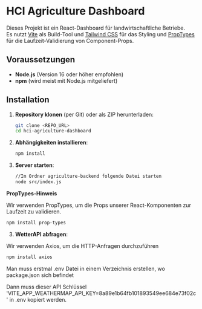 # HCI Agriculture Dashboard

Dieses Projekt ist ein React-Dashboard für landwirtschaftliche Betriebe.  
Es nutzt [Vite](https://vitejs.dev/) als Build-Tool und [Tailwind CSS](https://tailwindcss.com/) für das Styling und [PropTypes](https://www.npmjs.com/package/prop-types) für die Laufzeit-Validierung von Component-Props.

## Voraussetzungen

- **Node.js** (Version 16 oder höher empfohlen)
- **npm** (wird meist mit Node.js mitgeliefert)

## Installation

1. **Repository klonen** (per Git) oder als ZIP herunterladen:
   ```bash
   git clone <REPO_URL>
   cd hci-agriculture-dashboard

2. **Abhängigkeiten installieren**:
   ```bash
   npm install

3. **Server starten**:
   ```bash
   //Im Ordner agriculture-backend folgende Datei starten
   node src/index.js

**PropTypes-Hinweis**

Wir verwenden PropTypes, um die Props unserer React-Komponenten zur Laufzeit zu validieren.

   ```bash
   npm install prop-types
```

3. **WetterAPI abfragen**:

Wir verwenden Axios, um die HTTP-Anfragen durchzuführen

   ```bash
   npm install axios
```
Man muss erstmal .env Datei in einem Verzeichnis erstellen, wo package.json sich befindet

Dann muss dieser API Schlüssel 'VITE_APP_WEATHERMAP_API_KEY=8a89e1b64fb101893549ee684e73f02c' in .env kopiert werden.